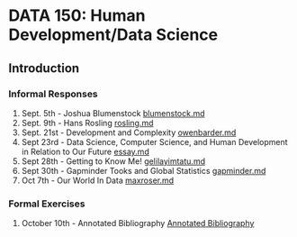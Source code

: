 # DATA 150: Human Development/Data Science

## Introduction

### Informal Responses

1. Sept. 5th - Joshua Blumenstock [blumenstock.md](blumenstock.md)
2. Sept. 9th - Hans Rosling [rosling.md](rosling.md)
4. Sept. 21st - Development and Complexity [owenbarder.md](owenbarder.md)
5. Sept 23rd - Data Science, Computer Science, and Human Development in Relation to Our Future [essay.md](essay.md)
6. Sept 28th - Getting to Know Me! [gelilayimtatu.md](gelilayimtatu.md)
7. Sept 30th - Gapminder Tooks and Global Statistics [gapminder.md](gapminder.md)
8. Oct 7th - Our World In Data [maxroser.md](maxroser.md)

### Formal Exercises

1. October 10th - Annotated Bibliography [Annotated Bibliography](annotatedbibliography.md)
